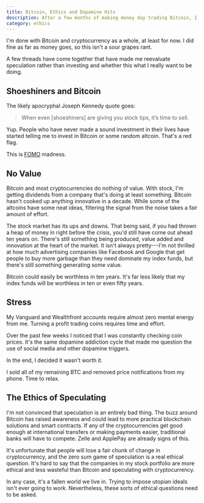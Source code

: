 ```yaml
---
title: Bitcoin, Ethics and Dopamine Hits
description: After a few months of making money day trading Bitcoin, I decided to get out of the game
category: ethics
---
```


I'm done with Bitcoin and cryptocurrency as a whole, at least for now. I did fine as far as money goes, so this isn't a sour grapes rant.

A few threads have come together that have made me reevaluate speculation rather than investing and whether this what I really want to be doing.

## Shoeshiners and Bitcoin

The likely apocryphal Joseph Kennedy quote goes:

> When even [shoeshiners] are giving you stock tips, it’s time to sell.

Yup. People who have never made a sound investment in their lives have started telling me to invest in Bitcoin or some random altcoin. That's a red flag.  

This is [FOMO][fomo] madness.

## No Value

Bitcoin and most cryptocurrencies do nothing of value. With stock, I'm getting dividends from a company that's doing at least something. Bitcoin hasn't cooked up anything innovative in a decade. While some of the altcoins have some neat ideas, filtering the signal from the noise takes a fair amount of effort.

The stock market has its ups and downs. That being said, if you had thrown a heap of money in right before the crisis, you'd still have come out ahead ten years on. There's still something being produced, value added and innovation at the heart of the market. It isn't always pretty---I'm not thrilled at how much advertising companies like Facebook and Google that get people to buy more garbage than they need dominate my index funds, but there's still something generating some value.

Bitcoin could easily be worthless in ten years. It's far less likely that my index funds will be worthless in ten or even fifty years.

## Stress

My Vanguard and Wealthfront accounts require almost zero mental energy from me. Turning a profit trading coins requires time and effort.

Over the past few weeks I noticed that I was constantly checking coin prices. It's the same dopamine addiction cycle that made me question the use of social media and other dopamine triggers.

In the end, I decided it wasn't worth it.

I sold all of my remaining BTC and removed price notifications from my phone. Time to relax.

## The Ethics of Speculating

I'm not convinced that speculation is an entirely bad thing. The buzz around Bitcoin has raised awareness and could lead to more practical blockchain solutions and smart contracts. If any of the cryptocurrencies get good enough at international transfers or making payments easier, traditional banks will have to compete. Zelle and ApplePay are already signs of this.

It's unfortunate that people will lose a fair chunk of change in cryptocurrency, and the zero sum game of speculation is a real ethical question. It's hard to say that the companies in my stock portfolio are more ethical and less wasteful than Bitcoin and speculating with cryptocurrency.   

In any case, it's a fallen world we live in. Trying to impose utopian ideals isn't ever going to work. Nevertheless, these sorts of ethical questions need to be asked.

[fomo]: https://en.wikipedia.org/wiki/Fear_of_missing_out
